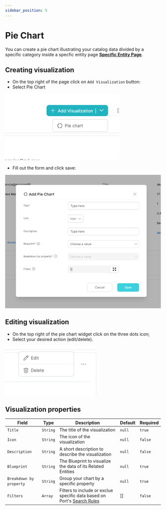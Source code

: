 ```yaml
---
sidebar_position: 5
---
```


# Pie Chart

You can create a pie chart illustrating your catalog data divided by a specific category inside a specfic entity page [**Specific Entity Page**](../port-components/page.md#entity-page).

## Creating visualization

- On the top right of the page click on `Add Visualization` button:
- Select Pie Chart

![Dropdown](../../../static/img/platform-overview/widgets/AddPieChartVisualization.png)

- Fill out the form and click save:

![Dropdown](../../../static/img/platform-overview/widgets/AddPieChartForm.png)

## Editing visualization

- On the top right of the pie chart widget click on the three dots icon;
- Select your desired action (edit/delete).

![Dropdown](../../../static/img/platform-overview/widgets/EditOrDeleteWidget.png)

## Visualization properties

| Field                   | Type     | Description                                                                                                            | Default | Required |
| ----------------------- | -------- | ---------------------------------------------------------------------------------------------------------------------- | ------- | -------- |
| `Title`                 | `String` | The title of the visualization                                                                                         | `null`  | `true`   |
| `Icon`                  | `String` | The icon of the visualization                                                                                          | `null`  | `false`  |
| `Description`           | `String` | A short description to describe the visualization                                                                      | `null`  | `false`  |
| `Blueprint`             | `String` | The Blueprint to visualize the data of its Related Entities               | `null`  | `true`   |
| `Breakdown by property` | `String` | Group your chart by a specific property                                                                                | `null`  | `true`   |
| `Filters`               | `Array`  | Filters to include or exclue specific data based on Port's [Search Rules](https://docs.getport.io/tutorials/search-in-port/#search-rules) | []      | `false`  |

